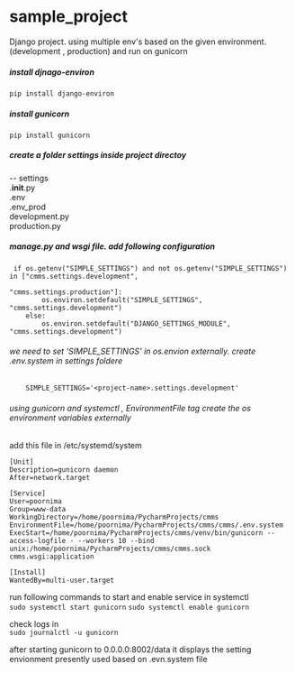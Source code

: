 # sample_project
Django project. using multiple env's based on the given environment. (development , production)
and run on gunicorn

##### install djnago-environ
`pip install django-environ`

##### install gunicorn
`pip install gunicorn`

##### create a folder settings inside project directoy 
-- settings  <br />
    .__init__.py  <br />
    .env  <br />
    .env_prod  <br />
    development.py  <br />
    production.py  <br />

##### manage.py and wsgi file. add following configuration
```
 if os.getenv("SIMPLE_SETTINGS") and not os.getenv("SIMPLE_SETTINGS") in ["cmms.settings.development",
                                                                         "cmms.settings.production"]:
        os.environ.setdefault("SIMPLE_SETTINGS", "cmms.settings.development")
    else:
        os.environ.setdefault("DJANGO_SETTINGS_MODULE", "cmms.settings.development")
```

###### we need to set 'SIMPLE_SETTINGS' in os.envion externally. create .env.system in settings foldere
```
    SIMPLE_SETTINGS='<project-name>.settings.development'
```

###### using gunicorn and systemctl , EnvironmentFile tag create the os environment variables externally

add this file in /etc/systemd/system

```angular2
[Unit]
Description=gunicorn daemon
After=network.target

[Service]
User=poornima
Group=www-data
WorkingDirectory=/home/poornima/PycharmProjects/cmms
EnvironmentFile=/home/poornima/PycharmProjects/cmms/cmms/.env.system
ExecStart=/home/poornima/PycharmProjects/cmms/venv/bin/gunicorn --access-logfile - --workers 10 --bind unix:/home/poornima/PycharmProjects/cmms/cmms.sock cmms.wsgi:application

[Install]
WantedBy=multi-user.target
```    

run following commands to start and enable service in systemctl <br/>
`sudo systemctl start gunicorn`
`sudo systemctl enable gunicorn`

check logs in <br/>
`sudo journalctl -u gunicorn`

after starting gunicorn to 0.0.0.0:8002/data it displays the setting envionment presently used based on .evn.system file
